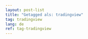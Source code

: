 ```yaml
---
layout: post-list
title: "Getagged als: tradingview"  
tag: tradingview
lang: de
ref: tag-tradingview
---
```

